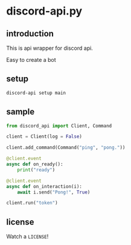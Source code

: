 # discord-api.py

## introduction

This is api wrapper for discord api.

Easy to create a bot

## setup

```bash
discord-api setup main
```

## sample

```python
from discord_api import Client, Command

client = Client(log = False)

client.add_command(Command("ping", "pong."))

@client.event
async def on_ready():
    print("ready")

@client.event
async def on_interaction(i):
    await i.send("Pong!", True)

client.run("token")
```

## license

Watch a `LICENSE`!
